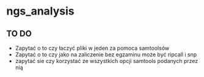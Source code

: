 # ngs_analysis

## TO DO
- Zapytać o to czy łaczyć pliki w jeden za pomoca samtoolsów
- Zapytać o to czy jako na zaliczenie bez egzaminu może być ripcall i snp
- zapytać sie czy korzystać ze wszystkich opcji samtools podanych przez nią 